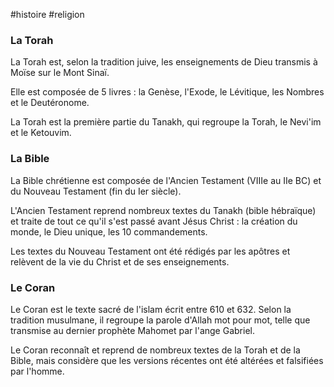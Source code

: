 #histoire #religion 
### La Torah
La Torah est, selon la tradition juive, les enseignements de Dieu transmis à Moïse sur le Mont Sinaï.

Elle est composée de 5 livres : la Genèse, l'Exode, le Lévitique, les Nombres et le Deutéronome.

La Torah est la première partie du Tanakh, qui regroupe la Torah, le Nevi'im et le Ketouvim.
### La Bible
La Bible chrétienne est composée de l'Ancien Testament (VIIIe au IIe BC) et du Nouveau Testament (fin du Ier siècle).

L'Ancien Testament reprend nombreux textes du Tanakh (bible hébraïque) et traite de tout ce qu'il s'est passé avant Jésus Christ : la création du monde, le Dieu unique, les 10 commandements.

Les textes du Nouveau Testament ont été rédigés par les apôtres et relèvent de la vie du Christ et de ses enseignements.
### Le Coran
Le Coran est le texte sacré de l'islam écrit entre 610 et 632. Selon la tradition musulmane, il regroupe la parole d'Allah mot pour mot, telle que transmise au dernier prophète Mahomet par l'ange Gabriel.

Le Coran reconnaît et reprend de nombreux textes de la Torah et de la Bible, mais considère que les versions récentes ont été altérées et falsifiées par l'homme.